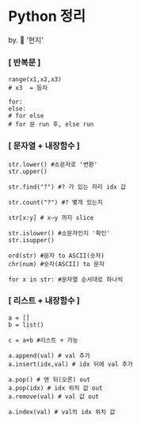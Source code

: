 # Python 정리 
by. 🦔 '현지'

### [ 반복문 ]
```
range(x1,x2,x3)
# x3  = 등차
```
```
for:
else:
# for else 
# for 문 run 후, else run
```

### [ 문자열 + 내장함수 ]
```
str.lower() #소문자로 '변환'
str.upper() 

str.find("?") #? 가 있는 자리 idx 값

str.count("?") #? 몇개 있는지 

str[x:y] # x~y 까지 slice

str.islower() #소문자인지 '확인'
str.isupper()

ord(str) #문자 to ASCII(숫자)
chr(num) #숫자(ASCII) to 문자

for x in str: #문자열 순서대로 하나씩
```

### [ 리스트 + 내장함수 ]
```
a = []
b = list()

c = a+b #리스트 + 가능

a.append(val) # val 추가
a.insert(idx,val) # idx 뒤에 val 추가

a.pop() # 맨 뒤(오른) out
a.pop(idx) # idx 위치 값 out
a.remove(val) # val 값 out

a.index(val) # val의 idx 위치 값
```